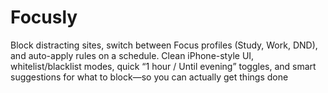# Focusly
Block distracting sites, switch between Focus profiles (Study, Work, DND), and auto-apply rules on a schedule. Clean iPhone-style UI, whitelist/blacklist modes, quick “1 hour / Until evening” toggles, and smart suggestions for what to block—so you can actually get things done

